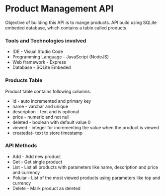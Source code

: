 # Product Management API
Objective of building this API is to mange products. API build using SQLite embeded database, which contains a table called products.

### Tools and Technologies involved 
<ul>
  <li>IDE - Visual Studio Code</li>
  <li>Programming Language - JavaScript (NodeJS)</li>
  <li>Web framework - Express</li>
  <li>Database - SQLite Embeded</li>
</ul>

### Products Table
Product table contains following columns:
<ul>
  <li>id - auto incremented and primary key</li>
  <li>name - varchar and unique</li>
  <li>description - text and is optional</li>
  <li>price - numeric and not null</li>
  <li>deleted - boolean with default value 0</li>
  <li>viewed - integer for incrementing the value when the product is viewed</li>
  <li>createdat- text to store timestamp</li>
</ul>

### API Methods
<ul>
  <li>Add - Add new product</li>
  <li>Get - Get single product</li>
  <li>List - List all products with parameters like name, description and price and currency</li>
  <li>Polular - List of the most viewed products using parameters like top and currency</li>
  <li>Delete - Mark product as deleted</li>
</ul>